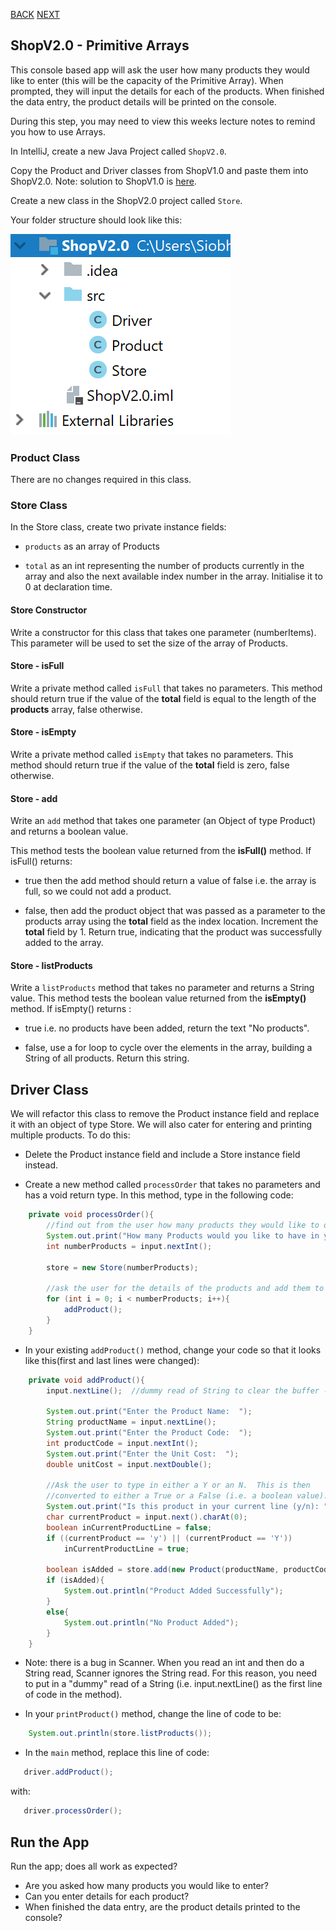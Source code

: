 [BACK](/topics/topic10/lab10/00.html) [NEXT](/topics/topic10/lab10/02.html)

## ShopV2.0 - Primitive Arrays

This console based app will ask the user how many products they would like to enter (this will be the capacity of the Primitive Array).  When prompted, they will input the details for each of the products.  When finished the data entry, the product details will be printed on the console.

During this step, you may need to view this weeks lecture notes to remind you how to use Arrays.

In IntelliJ, create a new Java Project called `ShopV2.0`.

Copy the Product and Driver classes from ShopV1.0 and paste them into ShopV2.0.  Note: solution to ShopV1.0 is [here](./archives/ShopV1.0.zip).

Create a new class in the ShopV2.0 project called `Store`.  

Your folder structure should look like this:

![ShopV2.0 folder structure](./img/01.png)


### Product Class

There are no changes required in this class.


### Store Class

In the Store class, create two private instance fields:

- `products` as an array of Products

- `total` as an int representing the number of products currently in the array and also the next available index number in the array.  Initialise it to 0 at declaration time.


#### Store Constructor
Write a constructor for this class that takes one parameter (numberItems).  This parameter will be used to set the size of the array of Products.

#### Store - isFull
Write a private method called `isFull` that takes no parameters.  This method should return true if the value of the **total** field is equal to the length of the **products** array, false otherwise.

#### Store - isEmpty
Write a private method called `isEmpty` that takes no parameters.  This method should return true if the value of the **total** field is zero, false otherwise.

#### Store - add
Write an `add` method that takes one parameter (an Object of type Product) and returns a boolean value.  

This method tests the boolean value returned from the **isFull()** method. If isFull() returns:

- true then the add method should return a value of false i.e. the array is full, so we could not add a product.

- false, then add the product object that was passed as a parameter to the products array using the **total** field as the index location.  Increment the **total** field by 1.  Return true, indicating that the product was successfully added to the array.

#### Store - listProducts
Write a `listProducts` method that takes no parameter and returns a String value.  This method tests the boolean value returned from the **isEmpty()** method. If isEmpty() returns :

- true i.e. no products have been added, return the text "No products".

- false, use a for loop to cycle over the elements in the array, building a String of all products.  Return this string.


## Driver Class

We will refactor this class to remove the Product instance field and replace it with an object of type Store.  We will also cater for entering and printing multiple products. To do this:

- Delete the Product instance field and include a Store instance field instead.

- Create a new method called `processOrder` that takes no parameters and has a void return type.  In this method, type in the following code:

~~~java
    private void processOrder(){
        //find out from the user how many products they would like to order
        System.out.print("How many Products would you like to have in your Store?  ");
        int numberProducts = input.nextInt();

        store = new Store(numberProducts);

        //ask the user for the details of the products and add them to the order
        for (int i = 0; i < numberProducts; i++){
            addProduct();
        }
    }
~~~

- In your existing `addProduct()` method, change your code so that it looks like this(first and last lines were changed):

~~~java
    private void addProduct(){
        input.nextLine();  //dummy read of String to clear the buffer - bug in Scanner class.

        System.out.print("Enter the Product Name:  ");
        String productName = input.nextLine();
        System.out.print("Enter the Product Code:  ");
        int productCode = input.nextInt();
        System.out.print("Enter the Unit Cost:  ");
        double unitCost = input.nextDouble();

        //Ask the user to type in either a Y or an N.  This is then
        //converted to either a True or a False (i.e. a boolean value).
        System.out.print("Is this product in your current line (y/n): ");
        char currentProduct = input.next().charAt(0);
        boolean inCurrentProductLine = false;
        if ((currentProduct == 'y') || (currentProduct == 'Y'))
            inCurrentProductLine = true;

        boolean isAdded = store.add(new Product(productName, productCode, unitCost, inCurrentProductLine));
        if (isAdded){
            System.out.println("Product Added Successfully");
        }
        else{
            System.out.println("No Product Added");
        }
    }
~~~

- Note:  there is a bug in Scanner.  When you read an int and then do a String read, Scanner ignores the String read.  For this reason, you need to put in a "dummy" read of a String (i.e. input.nextLine() as the first line of code in the method).


- In your `printProduct()` method, change the line of code to be:

~~~java
    System.out.println(store.listProducts());
~~~

- In the `main` method, replace this line of code:

~~~java
   driver.addProduct();
~~~

with:

~~~java
   driver.processOrder();
~~~


## Run the App

Run the app; does all work as expected?  

- Are you asked how many products you would like to enter?
- Can you enter details for each product?
- When finished the data entry, are the product details printed to the console?
